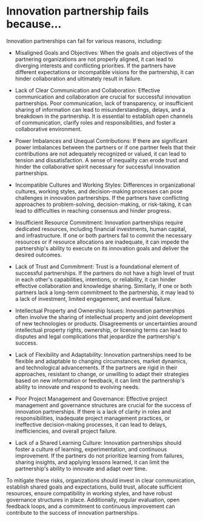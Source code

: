 # Innovation partnership fails because…

Innovation partnerships can fail for various reasons, including:

* Misaligned Goals and Objectives: When the goals and objectives of the partnering organizations are not properly aligned, it can lead to diverging interests and conflicting priorities. If the partners have different expectations or incompatible visions for the partnership, it can hinder collaboration and ultimately result in failure.

* Lack of Clear Communication and Collaboration: Effective communication and collaboration are crucial for successful innovation partnerships. Poor communication, lack of transparency, or insufficient sharing of information can lead to misunderstandings, delays, and a breakdown in the partnership. It is essential to establish open channels of communication, clarify roles and responsibilities, and foster a collaborative environment.

* Power Imbalances and Unequal Contributions: If there are significant power imbalances between the partners or if one partner feels that their contributions are not adequately recognized or valued, it can lead to tension and dissatisfaction. A sense of inequality can erode trust and hinder the collaborative spirit necessary for successful innovation partnerships.

* Incompatible Cultures and Working Styles: Differences in organizational cultures, working styles, and decision-making processes can pose challenges in innovation partnerships. If the partners have conflicting approaches to problem-solving, decision-making, or risk-taking, it can lead to difficulties in reaching consensus and hinder progress.

* Insufficient Resource Commitment: Innovation partnerships require dedicated resources, including financial investments, human capital, and infrastructure. If one or both partners fail to commit the necessary resources or if resource allocations are inadequate, it can impede the partnership's ability to execute on its innovation goals and deliver the desired outcomes.

* Lack of Trust and Commitment: Trust is a foundational element of successful partnerships. If the partners do not have a high level of trust in each other's capabilities, intentions, or reliability, it can hinder effective collaboration and knowledge sharing. Similarly, if one or both partners lack a long-term commitment to the partnership, it may lead to a lack of investment, limited engagement, and eventual failure.

* Intellectual Property and Ownership Issues: Innovation partnerships often involve the sharing of intellectual property and joint development of new technologies or products. Disagreements or uncertainties around intellectual property rights, ownership, or licensing terms can lead to disputes and legal complications that jeopardize the partnership's success.

* Lack of Flexibility and Adaptability: Innovation partnerships need to be flexible and adaptable to changing circumstances, market dynamics, and technological advancements. If the partners are rigid in their approaches, resistant to change, or unwilling to adapt their strategies based on new information or feedback, it can limit the partnership's ability to innovate and respond to evolving needs.

* Poor Project Management and Governance: Effective project management and governance structures are crucial for the success of innovation partnerships. If there is a lack of clarity in roles and responsibilities, inadequate project management practices, or ineffective decision-making processes, it can lead to delays, inefficiencies, and overall project failure.

* Lack of a Shared Learning Culture: Innovation partnerships should foster a culture of learning, experimentation, and continuous improvement. If the partners do not prioritize learning from failures, sharing insights, and applying lessons learned, it can limit the partnership's ability to innovate and adapt over time.

To mitigate these risks, organizations should invest in clear communication, establish shared goals and expectations, build trust, allocate sufficient resources, ensure compatibility in working styles, and have robust governance structures in place. Additionally, regular evaluation, open feedback loops, and a commitment to continuous improvement can contribute to the success of innovation partnerships.
